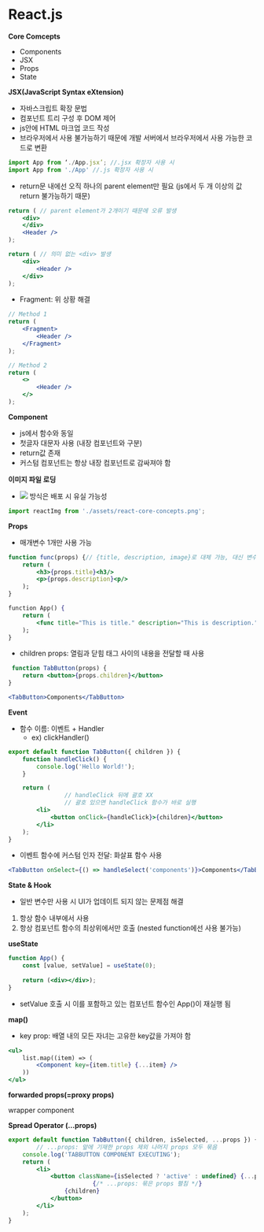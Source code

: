 # React.js

**Core Comcepts**

- Components
- JSX
- Props
- State

**JSX(JavaScript Syntax eXtension)**

- 자바스크립트 확장 문법
- 컴포넌트 트리 구성 후 DOM 제어
- js안에 HTML 마크업 코드 작성
- 브라우저에서 사용 불가능하기 때문에 개발 서버에서 브라우저에서 사용 가능한 코드로 변환

```jsx
import App from ‘./App.jsx’; //.jsx 확장자 사용 시
import App from './App' //.js 확장자 사용 시 
```

- return문 내에선 오직 하나의 parent element만 필요 (js에서 두 개 이상의 값 return 불가능하기 때문)

```jsx
return ( // parent element가 2개이기 때문에 오류 발생
	<div> 
	</div>
	<Header />
);

return ( // 의미 없는 <div> 발생
	<div>
		<Header /> 
	</div>
);
```

- Fragment: 위 상황 해결

```jsx
// Method 1
return (
	<Fragment>
		<Header />
	</Fragment>
);

// Method 2
return (
	<>
		<Header />
	</>
); 
```

**Component**

- js에서 함수와 동일
- 첫글자 대문자 사용 (내장 컴포넌트와 구분)
- return값 존재
- 커스텀 컴포넌트는 항상 내장 컴포넌트로 감싸져야 함

**이미지 파일 로딩**

- <img src=””> 방식은 배포 시 유실 가능성

```jsx
import reactImg from './assets/react-core-concepts.png';
```

**Props**

- 매개변수 1개만 사용 가능

```jsx
function func(props) {// {title, description, image}로 대체 가능, 대신 변수명 동일해야 함
	return (
		<h3>{props.title}<h3/>
		<p>{props.description}<p/>
	);
}

function App() {
	return (
		<func title="This is title." description="This is description.">
	);
}
```

- children props: 열림과 닫힘 태그 사이의 내용을 전달할 때 사용

```jsx
 function TabButton(props) {
	return <button>{props.children}</button>
}

<TabButton>Components</TabButton>
```

**Event**

- 함수 이름: 이벤트 + Handler
    - ex) clickHandler()

```jsx
export default function TabButton({ children }) {
    function handleClick() {
        console.log('Hello World!');
    }

    return (
				// handleClick 뒤에 괄호 XX
				// 괄호 있으면 handleClick 함수가 바로 실행
        <li>
            <button onClick={handleClick}>{children}</button>
        </li>
    );
}
```

- 이벤트 함수에 커스텀 인자 전달: 화살표 함수 사용

```jsx
<TabButton onSelect={() => handleSelect('components')}>Components</TabButton>
```

**State & Hook**

- 일반 변수만 사용 시 UI가 업데이트 되지 않는 문제점 해결
1. 항상 함수 내부에서 사용
2. 항상 컴포넌트 함수의 최상위에서만 호출 (nested function에선 사용 불가능)

**useState**

```jsx
function App() {
	const [value, setValue] = useState(0);
	
	return (<div></div>);
}
```

- setValue 호출 시 이를 포함하고 있는 컴포넌트 함수인 App()이 재실행 됨

**map()**

- key prop: 배열 내의 모든 자녀는 고유한 key값을 가져야 함

```jsx
<ul>
	list.map((item) => (
		<Component key={item.title} {...item} />
	))
</ul>
```

**forwarded props(=proxy props)**

wrapper component

**Spread Operator (…props)**

```jsx
export default function TabButton({ children, isSelected, ...props }) {
		// ...props: 앞에 기재한 props 제외 나머지 props 모두 묶음
    console.log('TABBUTTON COMPONENT EXECUTING');
    return (
        <li>
            <button className={isSelected ? 'active' : undefined} {...props}>
						{/* ...props: 묶은 props 펼침 */}
                {children}
            </button>
        </li>
    );
}
```